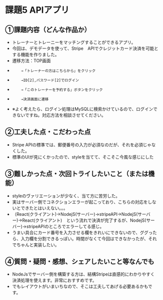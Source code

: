 # 課題5 APIアプリ

## ①課題内容（どんな作品か）
- トレーナーとトレーニーをマッチングすることができるアプリ。
- 今回は、デモデータを使って、Stripe　APIでクレジットカード決済を可能とする機能を作りました。
- 遷移方法：TOP画面
-         →「トレーナーの方はこちらから」をクリック
-         →ID[2],パスワード[2]でログイン
-         →「このトレーナーを予約する」ボタンをクリック
-         →決済画面に遷移
- ※よく考えたら、ログイン処理はMySQLに検索かけているので、ログインできないですね。対応方法を相談させてください。

## ②工夫した点・こだわった点
- Stripe APIの標準では、郵便番号の入力が必須なのだが、それを必須じゃなくした。
- 標準のUIが見にくかったので、styleを当てて、そこそこ今風な感じにした

## ③難しかった点・次回トライしたいこと（または機能）
- styleのヴァリエーションが少なく、当て方に苦労した。
- 実はサーバー側でコネクションエラーが起こっており、こちらの対応をしないとできたとはいえない。。。
- （React(クライアント)→NodejS(サーバー)→stripeAPI→NodejS(サーバー)→React(クライアント)　という流れで決済が完了するが、NodejS(サーバー)→stripeAPIのところでエラーしてる感じ。
- うまい具合にカード番号を入力させる欄をきれいにできないので、ググったら、入力欄を分割できるっぽい。時間がなくて今回はできなかったが、それでちゃんと実装したい。

## ④質問・疑問・感想、シェアしたいこと等なんでも
- NodeJsでサーバー側を構築する方は、結構Stripeは直感的にわかりやすく決済処理を使えます。非常におすすめです。
- でもレイアウトがいまいちなので、そこは工夫してあげる必要あるかもです。
